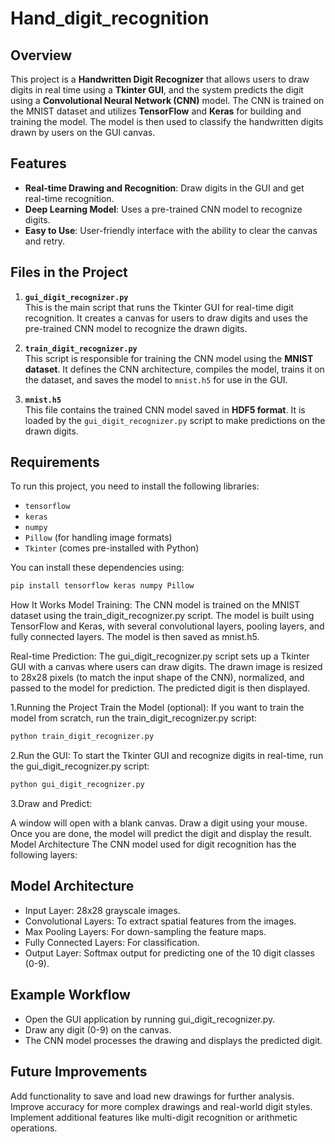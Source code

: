 # Hand_digit_recognition
## Overview
This project is a **Handwritten Digit Recognizer** that allows users to draw digits in real time using a **Tkinter GUI**, and the system predicts the digit using a **Convolutional Neural Network (CNN)** model. The CNN is trained on the MNIST dataset and utilizes **TensorFlow** and **Keras** for building and training the model. The model is then used to classify the handwritten digits drawn by users on the GUI canvas.

## Features
- **Real-time Drawing and Recognition**: Draw digits in the GUI and get real-time recognition.
- **Deep Learning Model**: Uses a pre-trained CNN model to recognize digits.
- **Easy to Use**: User-friendly interface with the ability to clear the canvas and retry.

## Files in the Project

1. **`gui_digit_recognizer.py`**  
   This is the main script that runs the Tkinter GUI for real-time digit recognition. It creates a canvas for users to draw digits and uses the pre-trained CNN model to recognize the drawn digits.

2. **`train_digit_recognizer.py`**  
   This script is responsible for training the CNN model using the **MNIST dataset**. It defines the CNN architecture, compiles the model, trains it on the dataset, and saves the model to `mnist.h5` for use in the GUI.

3. **`mnist.h5`**  
   This file contains the trained CNN model saved in **HDF5 format**. It is loaded by the `gui_digit_recognizer.py` script to make predictions on the drawn digits.

## Requirements
To run this project, you need to install the following libraries:
- `tensorflow`
- `keras`
- `numpy`
- `Pillow` (for handling image formats)
- `Tkinter` (comes pre-installed with Python)

You can install these dependencies using:
```bash
pip install tensorflow keras numpy Pillow
```
How It Works
Model Training:
The CNN model is trained on the MNIST dataset using the train_digit_recognizer.py script. The model is built using TensorFlow and Keras, with several convolutional layers, pooling layers, and fully connected layers. The model is then saved as mnist.h5.

Real-time Prediction:
The gui_digit_recognizer.py script sets up a Tkinter GUI with a canvas where users can draw digits. The drawn image is resized to 28x28 pixels (to match the input shape of the CNN), normalized, and passed to the model for prediction. The predicted digit is then displayed.

1.Running the Project
Train the Model (optional): If you want to train the model from scratch, run the train_digit_recognizer.py script:
```bash
python train_digit_recognizer.py
```

2.Run the GUI: To start the Tkinter GUI and recognize digits in real-time, run the gui_digit_recognizer.py script:
```bash
python gui_digit_recognizer.py
```

3.Draw and Predict:

A window will open with a blank canvas.
Draw a digit using your mouse.
Once you are done, the model will predict the digit and display the result.
Model Architecture
The CNN model used for digit recognition has the following layers:

## Model Architecture
- Input Layer: 28x28 grayscale images.
- Convolutional Layers: To extract spatial features from the images.
- Max Pooling Layers: For down-sampling the feature maps.
- Fully Connected Layers: For classification.
- Output Layer: Softmax output for predicting one of the 10 digit classes (0-9).
## Example Workflow
- Open the GUI application by running gui_digit_recognizer.py.
- Draw any digit (0-9) on the canvas.
- The CNN model processes the drawing and displays the predicted digit.
## Future Improvements
Add functionality to save and load new drawings for further analysis.
Improve accuracy for more complex drawings and real-world digit styles.
Implement additional features like multi-digit recognition or arithmetic operations.
